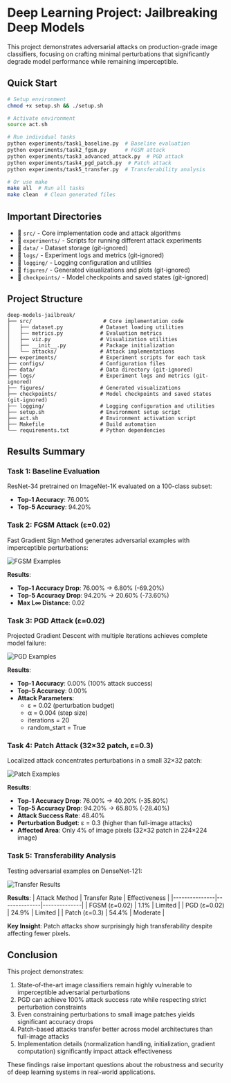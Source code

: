# Deep Learning Project: Jailbreaking Deep Models

This project demonstrates adversarial attacks on production-grade image classifiers, focusing on crafting minimal perturbations that significantly degrade model performance while remaining imperceptible.

## Quick Start

```bash
# Setup environment
chmod +x setup.sh && ./setup.sh

# Activate environment
source act.sh

# Run individual tasks
python experiments/task1_baseline.py  # Baseline evaluation
python experiments/task2_fgsm.py      # FGSM attack
python experiments/task3_advanced_attack.py  # PGD attack
python experiments/task4_pgd_patch.py  # Patch attack
python experiments/task5_transfer.py  # Transferability analysis

# Or use make
make all  # Run all tasks
make clean  # Clean generated files
```

## Important Directories

- 📁 `src/` - Core implementation code and attack algorithms
- 📁 `experiments/` - Scripts for running different attack experiments
- 📁 `data/` - Dataset storage (git-ignored)
- 📁 `logs/` - Experiment logs and metrics (git-ignored)
- 📁 `logging/` - Logging configuration and utilities
- 📁 `figures/` - Generated visualizations and plots (git-ignored)
- 📁 `checkpoints/` - Model checkpoints and saved states (git-ignored)

## Project Structure

```
deep‑models‑jailbreak/
├── src/                       # Core implementation code
│   ├── dataset.py            # Dataset loading utilities
│   ├── metrics.py            # Evaluation metrics
│   ├── viz.py                # Visualization utilities
│   ├── __init__.py           # Package initialization
│   └── attacks/              # Attack implementations
├── experiments/              # Experiment scripts for each task
├── configs/                  # Configuration files
├── data/                     # Data directory (git-ignored)
├── logs/                     # Experiment logs and metrics (git-ignored)
├── figures/                  # Generated visualizations 
├── checkpoints/              # Model checkpoints and saved states (git-ignored)
├── logging/                  # Logging configuration and utilities
├── setup.sh                  # Environment setup script
├── act.sh                    # Environment activation script
├── Makefile                  # Build automation
└── requirements.txt          # Python dependencies
```

## Results Summary

### Task 1: Baseline Evaluation

ResNet-34 pretrained on ImageNet-1K evaluated on a 100-class subset:
- **Top-1 Accuracy**: 76.00%
- **Top-5 Accuracy**: 94.20%

### Task 2: FGSM Attack (ε=0.02)

Fast Gradient Sign Method generates adversarial examples with imperceptible perturbations:

![FGSM Examples](figures/task2/successful_attacks.png)

**Results**:
- **Top-1 Accuracy Drop**: 76.00% → 6.80% (-69.20%)
- **Top-5 Accuracy Drop**: 94.20% → 20.60% (-73.60%)
- **Max L∞ Distance**: 0.02

### Task 3: PGD Attack (ε=0.02)

Projected Gradient Descent with multiple iterations achieves complete model failure:

![PGD Examples](figures/task3/successful_attacks.png)

**Results**:
- **Top-1 Accuracy**: 0.00% (100% attack success)
- **Top-5 Accuracy**: 0.00%
- **Attack Parameters**: 
  - ε = 0.02 (perturbation budget)
  - α = 0.004 (step size)
  - iterations = 20
  - random_start = True

### Task 4: Patch Attack (32×32 patch, ε=0.3)

Localized attack concentrates perturbations in a small 32×32 patch:

![Patch Examples](figures/task4/patch_attack_examples.png)

**Results**:
- **Top-1 Accuracy Drop**: 76.00% → 40.20% (-35.80%)
- **Top-5 Accuracy Drop**: 94.20% → 65.80% (-28.40%)
- **Attack Success Rate**: 48.40%
- **Perturbation Budget**: ε = 0.3 (higher than full-image attacks)
- **Affected Area**: Only 4% of image pixels (32×32 patch in 224×224 image)

### Task 5: Transferability Analysis

Testing adversarial examples on DenseNet-121:

![Transfer Results](figures/task5/transfer_results.png)

**Results**:
| Attack Method | Transfer Rate | Effectiveness |
|---------------|--------------|--------------|
| FGSM (ε=0.02) | 1.1% | Limited |
| PGD (ε=0.02) | 24.9% | Limited |
| Patch (ε=0.3) | 54.4% | Moderate |

**Key Insight**: Patch attacks show surprisingly high transferability despite affecting fewer pixels.

## Conclusion

This project demonstrates:

1. State-of-the-art image classifiers remain highly vulnerable to imperceptible adversarial perturbations
2. PGD can achieve 100% attack success rate while respecting strict perturbation constraints
3. Even constraining perturbations to small image patches yields significant accuracy drops
4. Patch-based attacks transfer better across model architectures than full-image attacks
5. Implementation details (normalization handling, initialization, gradient computation) significantly impact attack effectiveness

These findings raise important questions about the robustness and security of deep learning systems in real-world applications.